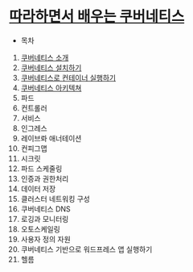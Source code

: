 # [따라하면서 배우는 쿠버네티스](https://www.youtube.com/playlist?list=PLApuRlvrZKohaBHvXAOhUD-RxD0uQ3z0c)

* 목차
1. [쿠버네티스 소개](./section_1.md)
2. [쿠버네티스 설치하기](./section_2.md)
3. [쿠버네티스로 컨테이너 실행하기](./section_3.md)
4. [쿠버네티스 아키텍쳐](./section_4.md)
5. 파드
6. 컨트롤러
7. 서비스
8. 인그레스
9. 레이브롸 애너테이션
10. 컨피그맵
11. 시크릿
12. 파드 스케줄링
13. 인증과 권한처리
14. 데이터 저장
15. 클러스터 네트워킹 구성
16. 쿠버네티스 DNS
17. 로깅과 모니터링
18. 오토스케일링
19. 사용자 정의 자원
20. 쿠버네티스 기반으로 워드프레스 앱 실행하기
21. 헬름
